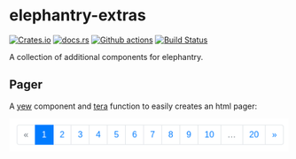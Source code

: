 # elephantry-extras

[![Crates.io](https://img.shields.io/crates/v/elephantry-extras)](https://crates.io/crates/elephantry-extras)
[![docs.rs](https://img.shields.io/badge/docs-latest-blue.svg)](https://docs.rs/elephantry-extras)
[![Github actions](https://github.com/elephantry/extras/workflows/.github/workflows/ci.yml/badge.svg)](https://github.com/elephantry/extras/actions?query=workflow%3A.github%2Fworkflows%2Fci.yml)
[![Build Status](https://gitlab.com/elephantry/extras/badges/main/pipeline.svg)](https://gitlab.com/elephantry/extras/commits/main)

A collection of additional components for elephantry.

## Pager

A [yew](https://yew.rs/) component and [tera](https://tera.netlify.app/)
function to easily creates an html pager:

![](pager.png)
